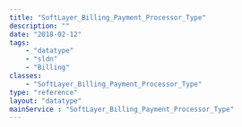 ```yaml
---
title: "SoftLayer_Billing_Payment_Processor_Type"
description: ""
date: "2018-02-12"
tags:
    - "datatype"
    - "sldn"
    - "Billing"
classes:
    - "SoftLayer_Billing_Payment_Processor_Type"
type: "reference"
layout: "datatype"
mainService : "SoftLayer_Billing_Payment_Processor_Type"
---
```

